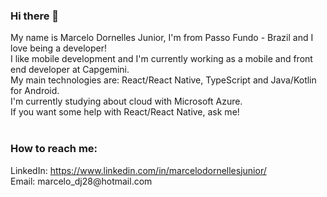 ### Hi there 👋

My name is Marcelo Dornelles Junior, I'm from Passo Fundo - Brazil and I love being a developer!<br>
I like mobile development and I'm currently working as a mobile and front end developer at Capgemini.<br>
My main technologies are: React/React Native, TypeScript and Java/Kotlin for Android.<br>
I'm currently studying about cloud with Microsoft Azure.<br>
If you want some help with React/React Native, ask me!<br><br>
<h3>How to reach me:</h3>
LinkedIn: <a href="https://www.linkedin.com/in/marcelodornellesjunior/">https://www.linkedin.com/in/marcelodornellesjunior/</a><br>
Email: marcelo_dj28@hotmail.com<br>
